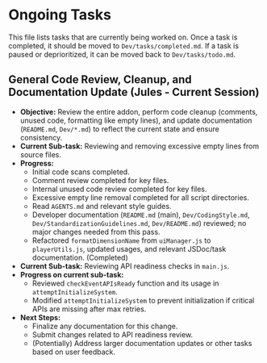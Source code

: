 # Ongoing Tasks

This file lists tasks that are currently being worked on. Once a task is completed, it should be moved to `Dev/tasks/completed.md`. If a task is paused or deprioritized, it can be moved back to `Dev/tasks/todo.md`.

## General Code Review, Cleanup, and Documentation Update (Jules - Current Session)

*   **Objective:** Review the entire addon, perform code cleanup (comments, unused code, formatting like empty lines), and update documentation (`README.md`, `Dev/*.md`) to reflect the current state and ensure consistency.
*   **Current Sub-task:** Reviewing and removing excessive empty lines from source files.
*   **Progress:**
    *   Initial code scans completed.
    *   Comment review completed for key files.
    *   Internal unused code review completed for key files.
    *   Excessive empty line removal completed for all script directories.
    *   Read `AGENTS.md` and relevant style guides.
    *   Developer documentation (`README.md` (main), `Dev/CodingStyle.md`, `Dev/StandardizationGuidelines.md`, `Dev/README.md`) reviewed; no major changes needed from this pass.
    *   Refactored `formatDimensionName` from `uiManager.js` to `playerUtils.js`, updated usages, and relevant JSDoc/task documentation. (Completed)
*   **Current Sub-task:** Reviewing API readiness checks in `main.js`.
*   **Progress on current sub-task:**
    *   Reviewed `checkEventAPIsReady` function and its usage in `attemptInitializeSystem`.
    *   Modified `attemptInitializeSystem` to prevent initialization if critical APIs are missing after max retries.
*   **Next Steps:**
    *   Finalize any documentation for this change.
    *   Submit changes related to API readiness review.
    *   (Potentially) Address larger documentation updates or other tasks based on user feedback.
